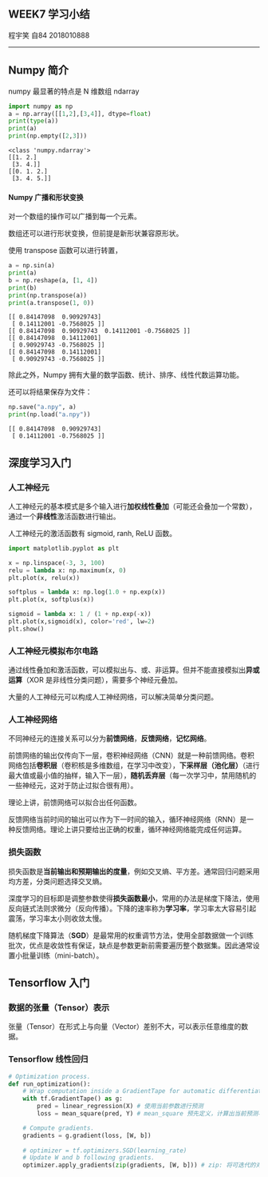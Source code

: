 ## WEEK7 学习小结

程宇笑 自84 2018010888

---

## Numpy 简介

numpy 最显著的特点是 N 维数组 ndarray


```python
import numpy as np
a = np.array([[1,2],[3,4]], dtype=float)
print(type(a))
print(a)
print(np.empty([2,3]))
```

    <class 'numpy.ndarray'>
    [[1. 2.]
     [3. 4.]]
    [[0. 1. 2.]
     [3. 4. 5.]]
    

#### Numpy 广播和形状变换

对一个数组的操作可以广播到每一个元素。

数组还可以进行形状变换，但前提是新形状兼容原形状。

使用 transpose 函数可以进行转置，


```python
a = np.sin(a)
print(a)
b = np.reshape(a, [1, 4])
print(b)
print(np.transpose(a))
print(a.transpose(1, 0))
```

    [[ 0.84147098  0.90929743]
     [ 0.14112001 -0.7568025 ]]
    [[ 0.84147098  0.90929743  0.14112001 -0.7568025 ]]
    [[ 0.84147098  0.14112001]
     [ 0.90929743 -0.7568025 ]]
    [[ 0.84147098  0.14112001]
     [ 0.90929743 -0.7568025 ]]
    

除此之外，Numpy 拥有大量的数学函数、统计、排序、线性代数运算功能。

还可以将结果保存为文件：


```python
np.save("a.npy", a)
print(np.load("a.npy"))
```

    [[ 0.84147098  0.90929743]
     [ 0.14112001 -0.7568025 ]]
    

## 深度学习入门

### 人工神经元

人工神经元的基本模式是多个输入进行**加权线性叠加**（可能还会叠加一个常数），通过一个**非线性**激活函数进行输出。

人工神经元的激活函数有 sigmoid, ranh, ReLU 函数。


```python
import matplotlib.pyplot as plt

x = np.linspace(-3, 3, 100)
relu = lambda x: np.maximum(x, 0)
plt.plot(x, relu(x))

softplus = lambda x: np.log(1.0 + np.exp(x))
plt.plot(x, softplus(x))

sigmoid = lambda x: 1 / (1 + np.exp(-x))
plt.plot(x,sigmoid(x), color='red', lw=2)
plt.show()
```


### 人工神经元模拟布尔电路

通过线性叠加和激活函数，可以模拟出与、或、非运算。但并不能直接模拟出**异或运算**（XOR 是非线性分类问题），需要多个神经元叠加。

大量的人工神经元可以构成人工神经网络，可以解决简单分类问题。

### 人工神经网络

不同神经元的连接关系可以分为**前馈网络**，**反馈网络**，**记忆网络**。

前馈网络的输出仅传向下一层，卷积神经网络（CNN）就是一种前馈网络。卷积网络包括**卷积层**（卷积核是多维数组，在学习中改变），**下采样层（池化层）**（进行最大值或最小值的抽样，输入下一层），**随机丢弃层**（每一次学习中，禁用随机的一些神经元，这对于防止过拟合很有用）。

理论上讲，前馈网络可以拟合出任何函数。

反馈网络当前时间的输出可以作为下一时间的输入，循环神经网络（RNN）是一种反馈网络。理论上讲只要给出正确的权重，循环神经网络能完成任何运算。

### 损失函数

损失函数是**当前输出和预期输出的度量**，例如交叉熵、平方差。通常回归问题采用均方差，分类问题选择交叉熵。

深度学习的目标即是调整参数使得**损失函数最小**，常用的办法是梯度下降法，使用反向链式法则求微分（反向传播）。下降的速率称为**学习率**，学习率太大容易引起震荡，学习率太小则收敛太慢。

随机梯度下降算法（**SGD**）是最常用的权重调节方法，使用全部数据做一个训练批次，优点是收敛性有保证，缺点是参数更新前需要遍历整个数据集。因此通常设置小批量训练（mini-batch）。

## Tensorflow 入门

### 数据的张量（Tensor）表示

张量（Tensor）在形式上与向量（Vector）差别不大，可以表示任意维度的数据。

### Tensorflow 线性回归

```python
# Optimization process. 
def run_optimization():
    # Wrap computation inside a GradientTape for automatic differentiation.
    with tf.GradientTape() as g:
        pred = linear_regression(X) # 使用当前参数进行预测
        loss = mean_square(pred, Y) # mean_square 预先定义，计算出当前预测与实际值的“差异”

    # Compute gradients.
    gradients = g.gradient(loss, [W, b])
    
    # optimizer = tf.optimizers.SGD(learning_rate)
    # Update W and b following gradients.
    optimizer.apply_gradients(zip(gradients, [W, b])) # zip: 将可迭代的对象作为参数，将对象中对应的元素打包成一个个元组，然后返回由这些元组组成的列表。
```


```python

```
